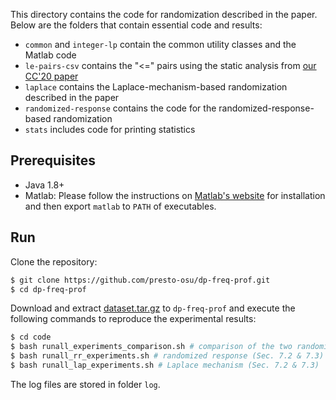 This directory contains the code for randomization described in the paper. Below are the folders that contain essential code and results:

- `common` and `integer-lp` contain the common utility classes and the Matlab code
- `le-pairs-csv` contains the "<=" pairs using the static analysis from [our CC'20 paper](http://web.cse.ohio-state.edu/presto/pubs/cc20.pdf)
- `laplace` contains the Laplace-mechanism-based randomization described in the paper
- `randomized-response` contains the code for the randomized-response-based randomization
- `stats` includes code for printing statistics

## Prerequisites

- Java 1.8+
- Matlab: Please follow the instructions on [Matlab's website](https://www.mathworks.com/products/get-matlab.html) for installation and then export `matlab` to `PATH` of executables.

<!-- ## Install Google OR-Tools

```bash
curl -L https://github.com/google/or-tools/releases/download/v7.6/or-tools_ubuntu-18.04_v7.5.7466.tar.gz --output - | tar --directory tools -zxvf -
``` -->

## Run

Clone the repository:

```bash
$ git clone https://github.com/presto-osu/dp-freq-prof.git
$ cd dp-freq-prof
```

Download and extract [dataset.tar.gz](https://github.com/presto-osu/dp-freq-prof/releases/download/dataset/dataset.tar.gz) to `dp-freq-prof` and execute the following commands to reproduce the experimental results:

```bash
$ cd code
$ bash runall_experiments_comparison.sh # comparison of the two randomizations (Sec. 7.1)
$ bash runall_rr_experiments.sh # randomized response (Sec. 7.2 & 7.3)
$ bash runall_lap_experiments.sh # Laplace mechanism (Sec. 7.2 & 7.3)
```

The log files are stored in folder `log`.